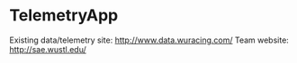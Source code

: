 # TelemetryApp
Existing data/telemetry site:
http://www.data.wuracing.com/
Team website:
http://sae.wustl.edu/
